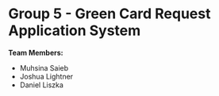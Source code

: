 # Group 5 - Green Card Request Application System

**Team Members:**  
- Muhsina Saieb  
- Joshua Lightner  
- Daniel Liszka